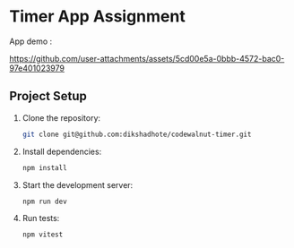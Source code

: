 # Timer App Assignment

App demo :


https://github.com/user-attachments/assets/5cd00e5a-0bbb-4572-bac0-97e401023979




## **Project Setup**

1. Clone the repository:  
   ```bash
   git clone git@github.com:dikshadhote/codewalnut-timer.git
   ```

2. Install dependencies:  
   ```bash
   npm install
   ```

3. Start the development server:  
   ```bash
   npm run dev
   ```

4. Run tests:  
   ```bash
   npm vitest
   ```




